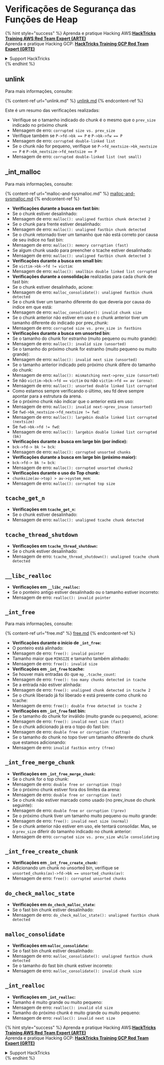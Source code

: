 # Verificações de Segurança das Funções de Heap

{% hint style="success" %}
Aprenda e pratique Hacking AWS:<img src="/.gitbook/assets/arte.png" alt="" data-size="line">[**HackTricks Training AWS Red Team Expert (ARTE)**](https://training.hacktricks.xyz/courses/arte)<img src="/.gitbook/assets/arte.png" alt="" data-size="line">\
Aprenda e pratique Hacking GCP: <img src="/.gitbook/assets/grte.png" alt="" data-size="line">[**HackTricks Training GCP Red Team Expert (GRTE)**<img src="/.gitbook/assets/grte.png" alt="" data-size="line">](https://training.hacktricks.xyz/courses/grte)

<details>

<summary>Support HackTricks</summary>

* Confira os [**planos de assinatura**](https://github.com/sponsors/carlospolop)!
* **Junte-se ao** 💬 [**grupo do Discord**](https://discord.gg/hRep4RUj7f) ou ao [**grupo do telegram**](https://t.me/peass) ou **siga**-nos no **Twitter** 🐦 [**@hacktricks\_live**](https://twitter.com/hacktricks\_live)**.**
* **Compartilhe truques de hacking enviando PRs para o** [**HackTricks**](https://github.com/carlospolop/hacktricks) e [**HackTricks Cloud**](https://github.com/carlospolop/hacktricks-cloud) repositórios do github.

</details>
{% endhint %}

## unlink

Para mais informações, consulte:

{% content-ref url="unlink.md" %}
[unlink.md](unlink.md)
{% endcontent-ref %}

Este é um resumo das verificações realizadas:

* Verifique se o tamanho indicado do chunk é o mesmo que o `prev_size` indicado no próximo chunk
* Mensagem de erro: `corrupted size vs. prev_size`
* Verifique também se `P->fd->bk == P` e `P->bk->fw == P`
* Mensagem de erro: `corrupted double-linked list`
* Se o chunk não for pequeno, verifique se `P->fd_nextsize->bk_nextsize == P` e `P->bk_nextsize->fd_nextsize == P`
* Mensagem de erro: `corrupted double-linked list (not small)`

## \_int\_malloc

Para mais informações, consulte:

{% content-ref url="malloc-and-sysmalloc.md" %}
[malloc-and-sysmalloc.md](malloc-and-sysmalloc.md)
{% endcontent-ref %}

* **Verificações durante a busca em fast bin:**
* Se o chunk estiver desalinhado:
* Mensagem de erro: `malloc(): unaligned fastbin chunk detected 2`
* Se o chunk para frente estiver desalinhado:
* Mensagem de erro: `malloc(): unaligned fastbin chunk detected`
* Se o chunk retornado tiver um tamanho que não está correto por causa de seu índice no fast bin:
* Mensagem de erro: `malloc(): memory corruption (fast)`
* Se algum chunk usado para preencher o tcache estiver desalinhado:
* Mensagem de erro: `malloc(): unaligned fastbin chunk detected 3`
* **Verificações durante a busca em small bin:**
* Se `victim->bk->fd != victim`:
* Mensagem de erro: `malloc(): smallbin double linked list corrupted`
* **Verificações durante a consolidação** realizadas para cada chunk de fast bin:&#x20;
* Se o chunk estiver desalinhado, acione:
* Mensagem de erro: `malloc_consolidate(): unaligned fastbin chunk detected`
* Se o chunk tiver um tamanho diferente do que deveria por causa do índice em que está:
* Mensagem de erro: `malloc_consolidate(): invalid chunk size`
* Se o chunk anterior não estiver em uso e o chunk anterior tiver um tamanho diferente do indicado por prev\_chunk:
* Mensagem de erro: `corrupted size vs. prev_size in fastbins`
* **Verificações durante a busca em unsorted bin**:
* Se o tamanho do chunk for estranho (muito pequeno ou muito grande):&#x20;
* Mensagem de erro: `malloc(): invalid size (unsorted)`
* Se o tamanho do próximo chunk for estranho (muito pequeno ou muito grande):
* Mensagem de erro: `malloc(): invalid next size (unsorted)`
* Se o tamanho anterior indicado pelo próximo chunk difere do tamanho do chunk:
* Mensagem de erro: `malloc(): mismatching next->prev_size (unsorted)`
* Se não `victim->bck->fd == victim` ou não `victim->fd == av (arena)`:
* Mensagem de erro: `malloc(): unsorted double linked list corrupted`
* Como estamos sempre verificando o último, seu fd deve sempre apontar para a estrutura da arena.
* Se o próximo chunk não indicar que o anterior está em uso:
* Mensagem de erro: `malloc(): invalid next->prev_inuse (unsorted)`
* Se `fwd->bk_nextsize->fd_nextsize != fwd`:
* Mensagem de erro: `malloc(): largebin double linked list corrupted (nextsize)`
* Se `fwd->bk->fd != fwd`:
* Mensagem de erro: `malloc(): largebin double linked list corrupted (bk)`
* **Verificações durante a busca em large bin (por índice):**
* `bck->fd-> bk != bck`:
* Mensagem de erro: `malloc(): corrupted unsorted chunks`
* **Verificações durante a busca em large bin (próximo maior):**
* `bck->fd-> bk != bck`:
* Mensagem de erro: `malloc(): corrupted unsorted chunks2`
* **Verificações durante o uso do Top chunk:**
* `chunksize(av->top) > av->system_mem`:
* Mensagem de erro: `malloc(): corrupted top size`

## `tcache_get_n`

* **Verificações em `tcache_get_n`:**
* Se o chunk estiver desalinhado:
* Mensagem de erro: `malloc(): unaligned tcache chunk detected`

## `tcache_thread_shutdown`

* **Verificações em `tcache_thread_shutdown`:**
* Se o chunk estiver desalinhado:
* Mensagem de erro: `tcache_thread_shutdown(): unaligned tcache chunk detected`

## `__libc_realloc`

* **Verificações em `__libc_realloc`:**
* Se o ponteiro antigo estiver desalinhado ou o tamanho estiver incorreto:
* Mensagem de erro: `realloc(): invalid pointer`

## `_int_free`

Para mais informações, consulte:

{% content-ref url="free.md" %}
[free.md](free.md)
{% endcontent-ref %}

* **Verificações durante o início de `_int_free`:**
* O ponteiro está alinhado:
* Mensagem de erro: `free(): invalid pointer`
* Tamanho maior que `MINSIZE` e tamanho também alinhado:
* Mensagem de erro: `free(): invalid size`
* **Verificações em `_int_free` tcache:**
* Se houver mais entradas do que `mp_.tcache_count`:
* Mensagem de erro: `free(): too many chunks detected in tcache`
* Se a entrada não estiver alinhada:
* Mensagem de erro: `free(): unaligned chunk detected in tcache 2`
* Se o chunk liberado já foi liberado e está presente como chunk no tcache:
* Mensagem de erro: `free(): double free detected in tcache 2`
* **Verificações em `_int_free` fast bin:**
* Se o tamanho do chunk for inválido (muito grande ou pequeno), acione:
* Mensagem de erro: `free(): invalid next size (fast)`
* Se o chunk adicionado já era o topo do fast bin:
* Mensagem de erro: `double free or corruption (fasttop)`
* Se o tamanho do chunk no topo tiver um tamanho diferente do chunk que estamos adicionando:
* Mensagem de erro: `invalid fastbin entry (free)`

## **`_int_free_merge_chunk`**

* **Verificações em `_int_free_merge_chunk`:**
* Se o chunk for o top chunk:
* Mensagem de erro: `double free or corruption (top)`
* Se o próximo chunk estiver fora dos limites da arena:
* Mensagem de erro: `double free or corruption (out)`
* Se o chunk não estiver marcado como usado (no prev\_inuse do chunk seguinte):
* Mensagem de erro: `double free or corruption (!prev)`
* Se o próximo chunk tiver um tamanho muito pequeno ou muito grande:
* Mensagem de erro: `free(): invalid next size (normal)`
* Se o chunk anterior não estiver em uso, ele tentará consolidar. Mas, se o `prev_size` diferir do tamanho indicado no chunk anterior:
* Mensagem de erro: `corrupted size vs. prev_size while consolidating`

## **`_int_free_create_chunk`**

* **Verificações em `_int_free_create_chunk`:**
* Adicionando um chunk no unsorted bin, verifique se `unsorted_chunks(av)->fd->bk == unsorted_chunks(av)`:
* Mensagem de erro: `free(): corrupted unsorted chunks`

## `do_check_malloc_state`

* **Verificações em `do_check_malloc_state`:**
* Se o fast bin chunk estiver desalinhado:
* Mensagem de erro: `do_check_malloc_state(): unaligned fastbin chunk detected`

## `malloc_consolidate`

* **Verificações em `malloc_consolidate`:**
* Se o fast bin chunk estiver desalinhado:
* Mensagem de erro: `malloc_consolidate(): unaligned fastbin chunk detected`
* Se o tamanho do fast bin chunk estiver incorreto:
* Mensagem de erro: `malloc_consolidate(): invalid chunk size`

## `_int_realloc`

* **Verificações em `_int_realloc`:**
* Tamanho é muito grande ou muito pequeno:
* Mensagem de erro: `realloc(): invalid old size`
* Tamanho do próximo chunk é muito grande ou muito pequeno:
* Mensagem de erro: `realloc(): invalid next size`

{% hint style="success" %}
Aprenda e pratique Hacking AWS:<img src="/.gitbook/assets/arte.png" alt="" data-size="line">[**HackTricks Training AWS Red Team Expert (ARTE)**](https://training.hacktricks.xyz/courses/arte)<img src="/.gitbook/assets/arte.png" alt="" data-size="line">\
Aprenda e pratique Hacking GCP: <img src="/.gitbook/assets/grte.png" alt="" data-size="line">[**HackTricks Training GCP Red Team Expert (GRTE)**<img src="/.gitbook/assets/grte.png" alt="" data-size="line">](https://training.hacktricks.xyz/courses/grte)

<details>

<summary>Support HackTricks</summary>

* Confira os [**planos de assinatura**](https://github.com/sponsors/carlospolop)!
* **Junte-se ao** 💬 [**grupo do Discord**](https://discord.gg/hRep4RUj7f) ou ao [**grupo do telegram**](https://t.me/peass) ou **siga**-nos no **Twitter** 🐦 [**@hacktricks\_live**](https://twitter.com/hacktricks\_live)**.**
* **Compartilhe truques de hacking enviando PRs para o** [**HackTricks**](https://github.com/carlospolop/hacktricks) e [**HackTricks Cloud**](https://github.com/carlospolop/hacktricks-cloud) repositórios do github.

</details>
{% endhint %}
